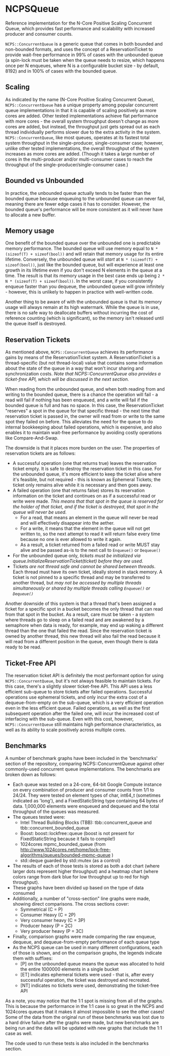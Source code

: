 # NCPSQueue

Reference implementation for the N-Core Positive Scaling Concurrent Queue, which provides fast performance and scalability with increased producer and consumer counts.

`NCPS::ConcurrentQueue` is a generic queue that comes in both bounded and non-bounded formats, and uses the concept of a ReservationTicket to provide wait-free performance in 99% of cases with the unbounded queue (a spin-lock must be taken when the queue needs to resize, which happens once per N enqueues, where N is a configurable bucket size - by default, 8192) and in 100% of cases with the bounded queue. 


## Scaling

As indicated by the name (N-Core Positive Scaling Concurrent Queue), `NCPS::ConcurrentQueue` has a unique property among popular concurrent queue implementations in that it is capable of scaling positively as more cores are added. Other tested implementations achieve flat performance with more cores - the overall system throughput doesn't change as more cores are added, but instead, the throughput just gets spread out as each thread individually performs slower due to the extra activity in the system. `NCPS::ConcurrentQueue`, like most queues, operates at its fastest total system throughput in the single-producer, single-consumer case; however, unlike other tested implementations, the overall throughput of the system increases as more cores are added. (Though it takes a large number of cores in the multi-producer and/or multi-consumer cases to reach the throughput of the single-producer/single-consumer case.)

## Bounded vs Unbounded

In practice, the unbounded queue actually tends to be faster than the bounded queue because enqueuing to the unbounded queue can never fail, meaning there are fewer edge cases it has to consider. However, the bounded queue's performance will be more consistent as it will never have to allocate a new buffer.

## Memory usage

One benefit of the bounded queue over the unbounded one is predictable memory performance. The bounded queue will use memory equal to `N * (sizeof(T) + sizeof(bool))` and will retain that memory usage for its entire lifetime. Conversely, the unbounded queue will *start* at `N * (sizeof(T) + sizeof(bool))`, just like the bounded queue, but will experience at least one growth in its lifetime even if you don't exceed N elements in the queue at a time. The result is that its memory usage in the best case ends up being `2 * N * (sizeof(T) + sizeof(bool))`. In the worst case, if you consistently enqueue faster than you dequeue, the unbounded queue will grow infinitely - however, this is unlikely to happen in practice with well-written code.

Another thing to be aware of with the unbounded queue is that its memory usage will always remain at its high watermark. While the queue is in use, there is no safe way to deallocate buffers without incurring the cost of reference counting (which is significant), so the memory isn't released until the queue itself is destroyed.

## Reservation Tickets

As mentioned above, `NCPS::ConcurrentQueue` achieves its performance gains by means of the ReservationTicket system. A ReservationTicket is a thread-specific (but not thread-local) value that contains some information about the state of the queue in a way that won't incur sharing and synchronization costs. *Note that NCPS::ConcurrentQueue also provides a ticket-free API, which will be discussed in the next section.*

When reading from the unbounded queue, and when both reading from and writing to the bounded queue, there is a chance the operation will fail - a read will fail if nothing has been enqueued, and a write will fail if the bounded queue is full and has no space. In this case, the ReservationTicket "reserves" a spot in the queue for that specific thread - the next time that reservation ticket is passed in, the owner will read from or write to the same spot they failed on before. This alleviates the need for the queue to do internal bookkeeping about failed operations, which is expensive, and also enables it to maintain wait-free performance by avoiding costly operations like Compare-And-Swap.

The downside is that it places more burden on the user. The properties of reservation tickets are as follows:

- A successful operation (one that returns true) leaves the reservation ticket empty. It is safe to destroy the reservation ticket in this case. For the unbounded queue, it's more efficient to keep the ticket alive where it's feasible, but not required - this is known as Ephemeral Tickets; the ticket only remains alive while it is necessary and then goes away.
- A failed operation (one that returns false) stores its reservation information on the ticket and continues on as if a successful read or write were made. *This means that that spot in the queue is reserved for the holder of that ticket, and if the ticket is destroyed, that spot in the queue will never be used.* 
  - For a read, that means an element in the queue will never be read and will effectively disappear into the aether. 
  - For a write, it means that the element in the queue will not get written to, so the next attempt to read it will return false every time because no one is ever allowed to write it again.
  - As a result, a ticket returned from a failed read or write MUST stay alive and be passed as-is to the next call to `Enqueue()` or `Dequeue()`
- For the unbounded queue only, *tickets must be initialized via queue.InitializeReservationTicket(ticket) before they are used.*
- Tickets *are not thread safe and cannot be shared between threads*. Each thread must have its own ticket, ideally stored in stack memory. A ticket is not pinned to a specific thread and may be transferred to another thread, but *may not be accessed by multiple threads simultaneously or shared by multiple threads calling `Enqueue()` or `Dequeue()`*

Another downside of this system is that a thread that's been assigned a ticket for a specific spot in a bucket becomes the only thread that can read from that spot in the bucket. As a result, care must be taken - a system where threads go to sleep on a failed read and are awakened by a semaphore when data is ready, for example, may end up waking a different thread than the one that failed the read. Since the reservation ticket is owned by another thread, this new thread will also fail the read because it will read from a different position in the queue, even though there is data ready to be read.

## Ticket-Free API

The reservation ticket API is definitely the most performant option for using `NCPS::ConcurrentQueue`, but it's not always feasible to maintain tickets. For this case, there's a slightly slower ticket-free API. This API uses a less efficient sub-queue to store tickets after failed operations. Successful operations use ephemeral tickets, and only incur the extra cost of a dequeue-from-empty on the sub-queue, which is a very efficient operation even in the less efficient queue. Failed operations, as well as the first subsequent operation after the failed one, will incur the increased cost of interfacing with the sub-queue. Even with this cost, however, `NCPS::ConcurrentQueue` still maintains high performance characteristics, as well as its ability to scale positively across multiple cores.

## Benchmarks

A number of benchmark graphs have been included in the 'benchmarks' section of the repository, comparing NCPS::ConcurrentQueue against other commonly-used concurrent queue implementations. The benchmarks are broken down as follows:

- Each queue was tested on a 24-core, 64-bit Google Compute instance on every combination of producer and consumer counts from 1/1 to 24/24. They were tested on element types of char, int64_t (sometimes indicated as 'long'), and a FixedStaticString type containing 64 bytes of data. 1,000,000 elements were enqueued and dequeued and the total throughput of the queues was measured.
- The queues tested were:
  - Intel Thread Building Blocks (TBB): tbb::concurrent_queue and tbb::concurrent_bounded_queue
  - Boost: boost::lockfree::queue (boost is not present for FixedStaticString because it fails to compile!)
  - 1024cores mpmc_bounded_queue (from http://www.1024cores.net/home/lock-free-algorithms/queues/bounded-mpmc-queue )
  - std::deque guarded by std::mutex (as a control)
- The results of each of those tests is stored as both a dot chart (where larger dots represent higher throughput) and a heatmap chart (where colors range from dark blue for low throughput up to red for high throughput).
- These graphs have been divided up based on the type of data consumed
- Additionally, a number of "cross-section" line graphs were made, showing direct comparisons. The cross sections cover:
  - Symmetrical (C = P)
  - Consumer Heavy (C = 2P)
  - Very consumer heavy (C = 3P)
  - Producer heavy (P = 2C)
  - Very producer heavy (P = 3C)
- Finally, comparison graphs were made comparing the raw enqueue, dequeue, and dequeue-from-empty performance of each queue type
- As the NCPS queue can be used in many different configurations, each of those is shown, and on the comparison graphs, the legends indicate them with suffixes:
  - [P] on the unbounded queue means the queue was allocated to hold the entire 1000000 elements in a single bucket
  - [ET] indicates ephemeral tickets were used - that is, after every successful operation, the ticket was destroyed and recreated.
  - [NT] indicates no tickets were used, demonstrating the ticket-free API

As a note, you may notice that the 1:1 spot is missing from all of the graphs. This is because the performance in the 1:1 case is so great in the NCPS and 1024cores queues that it makes it almost impossible to see the other cases! Some of the data from the original run of these benchmarks was lost due to a hard drive failure after the graphs were made, but new benchmarks are being run and the data will be updated with new graphs that include the 1:1 case as well.
  
The code used to run these tests is also included in the benchmarks section.
